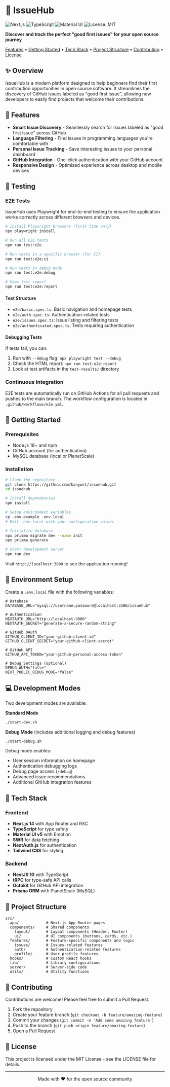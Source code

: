 # 🚀 IssueHub

<p>
  <img src="https://img.shields.io/badge/Next.js-14-black?style=flat-square&logo=next.js" alt="Next.js" />
  <img src="https://img.shields.io/badge/TypeScript-5-blue?style=flat-square&logo=typescript" alt="TypeScript" />
  <img src="https://img.shields.io/badge/MUI-5-blue?style=flat-square&logo=mui" alt="Material UI" />
  <img src="https://img.shields.io/badge/License-MIT-yellow.svg?style=flat-square" alt="License: MIT" />
</p>

<p>
  <strong>Discover and track the perfect "good first issues" for your open source journey</strong>
</p>

<p>
  <a href="#features">Features</a> •
  <a href="#getting-started">Getting Started</a> •
  <a href="#tech-stack">Tech Stack</a> •
  <a href="#project-structure">Project Structure</a> •
  <a href="#contributing">Contributing</a> •
  <a href="#license">License</a>
</p>

</div>

## ✨ Overview

IssueHub is a modern platform designed to help beginners find their first contribution opportunities in open source software. It streamlines the discovery of GitHub issues labeled as "good first issue", allowing new developers to easily find projects that welcome their contributions.

## 🎯 Features

- **Smart Issue Discovery** - Seamlessly search for issues labeled as "good first issue" across GitHub
- **Language Filtering** - Find issues in programming languages you're comfortable with
- **Personal Issue Tracking** - Save interesting issues to your personal dashboard
- **GitHub Integration** - One-click authentication with your GitHub account
- **Responsive Design** - Optimized experience across desktop and mobile devices

## 🧪 Testing

### E2E Tests

IssueHub uses Playwright for end-to-end testing to ensure the application works correctly across different browsers and devices.

```bash
# Install Playwright browsers (first time only)
npx playwright install

# Run all E2E tests
npm run test:e2e

# Run tests in a specific browser (for CI)
npm run test:e2e:ci

# Run tests in debug mode
npm run test:e2e:debug

# View test report
npm run test:e2e:report
```

#### Test Structure

- `e2e/basic.spec.ts`: Basic navigation and homepage tests
- `e2e/auth.spec.ts`: Authentication-related tests
- `e2e/issues.spec.ts`: Issue listing and filtering tests
- `e2e/authenticated.spec.ts`: Tests requiring authentication

#### Debugging Tests

If tests fail, you can:
1. Run with `--debug` flag: `npx playwright test --debug`
2. Check the HTML report: `npm run test:e2e:report`
3. Look at test artifacts in the `test-results/` directory

### Continuous Integration

E2E tests are automatically run on GitHub Actions for all pull requests and pushes to the main branch. The workflow configuration is located in `.github/workflows/e2e.yml`.

## 🚀 Getting Started

### Prerequisites

- Node.js 18+ and npm
- GitHub account (for authentication)
- MySQL database (local or PlanetScale)

### Installation

```bash
# Clone the repository
git clone https://github.com/kanywst/issuehub.git
cd issuehub

# Install dependencies
npm install

# Setup environment variables
cp .env.example .env.local
# Edit .env.local with your configuration values

# Initialize database
npx prisma migrate dev --name init
npx prisma generate

# Start development server
npm run dev
```

Visit `http://localhost:3000` to see the application running!

## 🔧 Environment Setup

Create a `.env.local` file with the following variables:

```
# Database
DATABASE_URL="mysql://username:password@localhost:3306/issuehub"

# Authentication
NEXTAUTH_URL="http://localhost:3000"
NEXTAUTH_SECRET="generate-a-secure-random-string"

# GitHub OAuth
GITHUB_CLIENT_ID="your-github-client-id"
GITHUB_CLIENT_SECRET="your-github-client-secret"

# GitHub API
GITHUB_API_TOKEN="your-github-personal-access-token"

# Debug Settings (optional)
DEBUG_AUTH="false"
NEXT_PUBLIC_DEBUG_MODE="false"
```

## 💻 Development Modes

Two development modes are available:

**Standard Mode**
```bash
./start-dev.sh
```

**Debug Mode** (includes additional logging and debug features)
```bash
./start-debug.sh
```

Debug mode enables:
- User session information on homepage
- Authentication debugging logs
- Debug page access (`/debug`)
- Advanced issue recommendations
- Additional GitHub integration features

## 🧰 Tech Stack

### Frontend
- **Next.js 14** with App Router and RSC
- **TypeScript** for type safety
- **Material UI v5** with Emotion
- **SWR** for data fetching
- **NextAuth.js** for authentication
- **Tailwind CSS** for styling

### Backend
- **NestJS 10** with TypeScript
- **tRPC** for type-safe API calls
- **Octokit** for GitHub API integration
- **Prisma ORM** with PlanetScale (MySQL)

## 📁 Project Structure

```
src/
  app/            # Next.js App Router pages
  components/     # Shared components
    layout/       # Layout components (Header, Footer)
    ui/           # UI components (buttons, cards, etc.)
  features/       # Feature-specific components and logic
    issues/       # Issues-related features
    auth/         # Authentication-related features
    profile/      # User profile features
  hooks/          # Custom React hooks
  lib/            # Library configurations
  server/         # Server-side code
  utils/          # Utility functions
```

## 🤝 Contributing

Contributions are welcome! Please feel free to submit a Pull Request.

1. Fork the repository
2. Create your feature branch (`git checkout -b feature/amazing-feature`)
3. Commit your changes (`git commit -m 'Add some amazing feature'`)
4. Push to the branch (`git push origin feature/amazing-feature`)
5. Open a Pull Request

## 📄 License

This project is licensed under the MIT License - see the LICENSE file for details.

---

<div align="center">
  Made with ❤️ for the open source community
</div>
